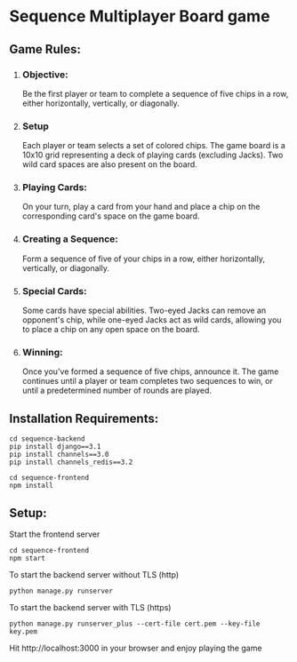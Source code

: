 # Sequence Multiplayer Board game

## Game Rules:

1. ### Objective:
    Be the first player or team to complete a sequence of five chips in a row, either horizontally, vertically, or diagonally.
2. ### Setup
    Each player or team selects a set of colored chips. The game board is a 10x10 grid representing a deck of playing cards (excluding Jacks). Two wild card spaces are also present on the board.
3. ### Playing Cards:
    On your turn, play a card from your hand and place a chip on the corresponding card's space on the game board.
4. ### Creating a Sequence:
    Form a sequence of five of your chips in a row, either horizontally, vertically, or diagonally.
5. ### Special Cards:
    Some cards have special abilities. Two-eyed Jacks can remove an opponent's chip, while one-eyed Jacks act as wild cards, allowing you to place a chip on any open space on the board.
6. ### Winning:
    Once you've formed a sequence of five chips, announce it. The game continues until a player or team completes two sequences to win, or until a predetermined number of rounds are played.

## Installation Requirements:
```
cd sequence-backend
pip install django==3.1
pip install channels==3.0
pip install channels_redis==3.2
```
```
cd sequence-frontend
npm install
```

## Setup:
Start the frontend server
```
cd sequence-frontend
npm start
```

To start the backend server without TLS (http)
```
python manage.py runserver
```

To start the backend server with TLS (https)
```
python manage.py runserver_plus --cert-file cert.pem --key-file key.pem
```

Hit http://localhost:3000 in your browser and enjoy playing the game